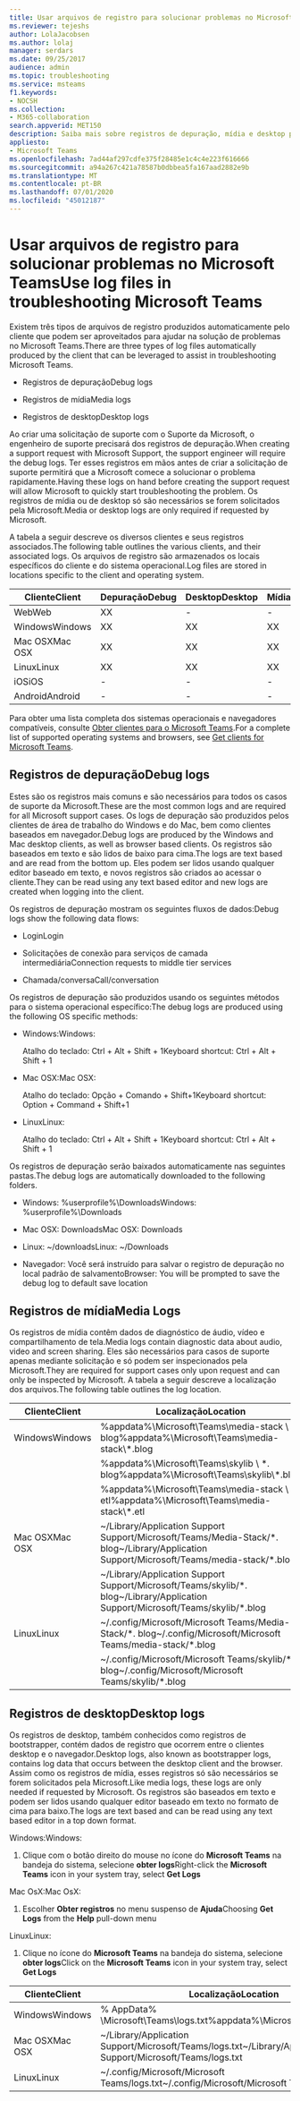 ```yaml
---
title: Usar arquivos de registro para solucionar problemas no Microsoft Teams
ms.reviewer: tejeshs
author: LolaJacobsen
ms.author: lolaj
manager: serdars
ms.date: 09/25/2017
audience: admin
ms.topic: troubleshooting
ms.service: msteams
f1.keywords:
- NOCSH
ms.collection:
- M365-collaboration
search.appverid: MET150
description: Saiba mais sobre registros de depuração, mídia e desktop produzidos pelo Microsoft Teams, onde podem ser encontrados e como eles podem ajudar na resolução de problemas.
appliesto:
- Microsoft Teams
ms.openlocfilehash: 7ad44af297cdfe375f28485e1c4c4e223f616666
ms.sourcegitcommit: a94a267c421a78587b0dbbea5fa167aad2882e9b
ms.translationtype: MT
ms.contentlocale: pt-BR
ms.lasthandoff: 07/01/2020
ms.locfileid: "45012187"
---
```

<a name="use-log-files-in-troubleshooting-microsoft-teams"></a><span data-ttu-id="fb753-103">Usar arquivos de registro para solucionar problemas no Microsoft Teams</span><span class="sxs-lookup"><span data-stu-id="fb753-103">Use log files in troubleshooting Microsoft Teams</span></span>
=================================================

<span data-ttu-id="fb753-104">Existem três tipos de arquivos de registro produzidos automaticamente pelo cliente que podem ser aproveitados para ajudar na solução de problemas no Microsoft Teams.</span><span class="sxs-lookup"><span data-stu-id="fb753-104">There are three types of log files automatically produced by the client that can be leveraged to assist in troubleshooting Microsoft Teams.</span></span>

-   <span data-ttu-id="fb753-105">Registros de depuração</span><span class="sxs-lookup"><span data-stu-id="fb753-105">Debug logs</span></span>

-   <span data-ttu-id="fb753-106">Registros de mídia</span><span class="sxs-lookup"><span data-stu-id="fb753-106">Media logs</span></span>

-   <span data-ttu-id="fb753-107">Registros de desktop</span><span class="sxs-lookup"><span data-stu-id="fb753-107">Desktop logs</span></span>

<span data-ttu-id="fb753-108">Ao criar uma solicitação de suporte com o Suporte da Microsoft, o engenheiro de suporte precisará dos registros de depuração.</span><span class="sxs-lookup"><span data-stu-id="fb753-108">When creating a support request with Microsoft Support, the support engineer will require the debug logs.</span></span> <span data-ttu-id="fb753-109">Ter esses registros em mãos antes de criar a solicitação de suporte permitirá que a Microsoft comece a solucionar o problema rapidamente.</span><span class="sxs-lookup"><span data-stu-id="fb753-109">Having these logs on hand before creating the support request will allow Microsoft to quickly start troubleshooting the problem.</span></span> <span data-ttu-id="fb753-110">Os registros de mídia ou de desktop só são necessários se forem solicitados pela Microsoft.</span><span class="sxs-lookup"><span data-stu-id="fb753-110">Media or desktop logs are only required if requested by Microsoft.</span></span>

<span data-ttu-id="fb753-111">A tabela a seguir descreve os diversos clientes e seus registros associados.</span><span class="sxs-lookup"><span data-stu-id="fb753-111">The following table outlines the various clients, and their associated logs.</span></span> <span data-ttu-id="fb753-112">Os arquivos de registro são armazenados os locais específicos do cliente e do sistema operacional.</span><span class="sxs-lookup"><span data-stu-id="fb753-112">Log files are stored in locations specific to the client and operating system.</span></span>


|<span data-ttu-id="fb753-113">Cliente</span><span class="sxs-lookup"><span data-stu-id="fb753-113">Client</span></span> |<span data-ttu-id="fb753-114">Depuração</span><span class="sxs-lookup"><span data-stu-id="fb753-114">Debug</span></span>|<span data-ttu-id="fb753-115">Desktop</span><span class="sxs-lookup"><span data-stu-id="fb753-115">Desktop</span></span>|<span data-ttu-id="fb753-116">Mídia</span><span class="sxs-lookup"><span data-stu-id="fb753-116">Media</span></span>|
|---------|---------|---------|---------|
|<span data-ttu-id="fb753-117">Web</span><span class="sxs-lookup"><span data-stu-id="fb753-117">Web</span></span>    |<span data-ttu-id="fb753-118">X</span><span class="sxs-lookup"><span data-stu-id="fb753-118">X</span></span>         |-         |-         |
|<span data-ttu-id="fb753-119">Windows</span><span class="sxs-lookup"><span data-stu-id="fb753-119">Windows</span></span>     |<span data-ttu-id="fb753-120">X</span><span class="sxs-lookup"><span data-stu-id="fb753-120">X</span></span>         |<span data-ttu-id="fb753-121">X</span><span class="sxs-lookup"><span data-stu-id="fb753-121">X</span></span>         |<span data-ttu-id="fb753-122">X</span><span class="sxs-lookup"><span data-stu-id="fb753-122">X</span></span>         |
|<span data-ttu-id="fb753-123">Mac OSX</span><span class="sxs-lookup"><span data-stu-id="fb753-123">Mac OSX</span></span>     |<span data-ttu-id="fb753-124">X</span><span class="sxs-lookup"><span data-stu-id="fb753-124">X</span></span>         |<span data-ttu-id="fb753-125">X</span><span class="sxs-lookup"><span data-stu-id="fb753-125">X</span></span>         |<span data-ttu-id="fb753-126">X</span><span class="sxs-lookup"><span data-stu-id="fb753-126">X</span></span>         |
|<span data-ttu-id="fb753-127">Linux</span><span class="sxs-lookup"><span data-stu-id="fb753-127">Linux</span></span>     |<span data-ttu-id="fb753-128">X</span><span class="sxs-lookup"><span data-stu-id="fb753-128">X</span></span>         |<span data-ttu-id="fb753-129">X</span><span class="sxs-lookup"><span data-stu-id="fb753-129">X</span></span>         |<span data-ttu-id="fb753-130">X</span><span class="sxs-lookup"><span data-stu-id="fb753-130">X</span></span>         |
|<span data-ttu-id="fb753-131">iOS</span><span class="sxs-lookup"><span data-stu-id="fb753-131">iOS</span></span>     |-         |-         |-         |
|<span data-ttu-id="fb753-132">Android</span><span class="sxs-lookup"><span data-stu-id="fb753-132">Android</span></span>     |-         |-         |-         |

<span data-ttu-id="fb753-133">Para obter uma lista completa dos sistemas operacionais e navegadores compatíveis, consulte [Obter clientes para o Microsoft Teams](get-clients.md).</span><span class="sxs-lookup"><span data-stu-id="fb753-133">For a complete list of supported operating systems and browsers, see [Get clients for Microsoft Teams](get-clients.md).</span></span>

<a name="debug-logs"></a><span data-ttu-id="fb753-134">Registros de depuração</span><span class="sxs-lookup"><span data-stu-id="fb753-134">Debug logs</span></span>
---------------------------

<span data-ttu-id="fb753-135">Estes são os registros mais comuns e são necessários para todos os casos de suporte da Microsoft.</span><span class="sxs-lookup"><span data-stu-id="fb753-135">These are the most common logs and are required for all Microsoft support cases.</span></span> <span data-ttu-id="fb753-136">Os logs de depuração são produzidos pelos clientes de área de trabalho do Windows e do Mac, bem como clientes baseados em navegador.</span><span class="sxs-lookup"><span data-stu-id="fb753-136">Debug logs are produced by the Windows and Mac desktop clients, as well as browser based clients.</span></span> <span data-ttu-id="fb753-137">Os registros são baseados em texto e são lidos de baixo para cima.</span><span class="sxs-lookup"><span data-stu-id="fb753-137">The logs are text based and are read from the bottom up.</span></span> <span data-ttu-id="fb753-138">Eles podem ser lidos usando qualquer editor baseado em texto, e novos registros são criados ao acessar o cliente.</span><span class="sxs-lookup"><span data-stu-id="fb753-138">They can be read using any text based editor and new logs are created when logging into the client.</span></span>

<span data-ttu-id="fb753-139">Os registros de depuração mostram os seguintes fluxos de dados:</span><span class="sxs-lookup"><span data-stu-id="fb753-139">Debug logs show the following data flows:</span></span>

-   <span data-ttu-id="fb753-140">Login</span><span class="sxs-lookup"><span data-stu-id="fb753-140">Login</span></span>

-   <span data-ttu-id="fb753-141">Solicitações de conexão para serviços de camada intermediária</span><span class="sxs-lookup"><span data-stu-id="fb753-141">Connection requests to middle tier services</span></span>

-   <span data-ttu-id="fb753-142">Chamada/conversa</span><span class="sxs-lookup"><span data-stu-id="fb753-142">Call/conversation</span></span>

<span data-ttu-id="fb753-143">Os registros de depuração são produzidos usando os seguintes métodos para o sistema operacional específico:</span><span class="sxs-lookup"><span data-stu-id="fb753-143">The debug logs are produced using the following OS specific methods:</span></span>

-   <span data-ttu-id="fb753-144">Windows:</span><span class="sxs-lookup"><span data-stu-id="fb753-144">Windows:</span></span>

      <span data-ttu-id="fb753-145">Atalho do teclado: Ctrl + Alt + Shift + 1</span><span class="sxs-lookup"><span data-stu-id="fb753-145">Keyboard shortcut: Ctrl + Alt + Shift + 1</span></span>

-   <span data-ttu-id="fb753-146">Mac OSX:</span><span class="sxs-lookup"><span data-stu-id="fb753-146">Mac OSX:</span></span>

      <span data-ttu-id="fb753-147">Atalho do teclado: Opção + Comando + Shift+1</span><span class="sxs-lookup"><span data-stu-id="fb753-147">Keyboard shortcut: Option + Command + Shift+1</span></span>

-   <span data-ttu-id="fb753-148">Linux</span><span class="sxs-lookup"><span data-stu-id="fb753-148">Linux:</span></span>

      <span data-ttu-id="fb753-149">Atalho do teclado: Ctrl + Alt + Shift + 1</span><span class="sxs-lookup"><span data-stu-id="fb753-149">Keyboard shortcut: Ctrl + Alt + Shift + 1</span></span>

<span data-ttu-id="fb753-150">Os registros de depuração serão baixados automaticamente nas seguintes pastas.</span><span class="sxs-lookup"><span data-stu-id="fb753-150">The debug logs are automatically downloaded to the following folders.</span></span>

-   <span data-ttu-id="fb753-151">Windows: %userprofile%\\Downloads</span><span class="sxs-lookup"><span data-stu-id="fb753-151">Windows: %userprofile%\\Downloads</span></span>

-   <span data-ttu-id="fb753-152">Mac OSX: Downloads</span><span class="sxs-lookup"><span data-stu-id="fb753-152">Mac OSX: Downloads</span></span>

-   <span data-ttu-id="fb753-153">Linux: ~/downloads</span><span class="sxs-lookup"><span data-stu-id="fb753-153">Linux: ~/Downloads</span></span>

-   <span data-ttu-id="fb753-154">Navegador: Você será instruído para salvar o registro de depuração no local padrão de salvamento</span><span class="sxs-lookup"><span data-stu-id="fb753-154">Browser: You will be prompted to save the debug log to default save location</span></span>

<a name="media-logs"></a><span data-ttu-id="fb753-155">Registros de mídia</span><span class="sxs-lookup"><span data-stu-id="fb753-155">Media Logs</span></span>
---------------------------

<span data-ttu-id="fb753-156">Os registros de mídia contêm dados de diagnóstico de áudio, vídeo e compartilhamento de tela.</span><span class="sxs-lookup"><span data-stu-id="fb753-156">Media logs contain diagnostic data about audio, video and screen sharing.</span></span> <span data-ttu-id="fb753-157">Eles são necessários para casos de suporte apenas mediante solicitação e só podem ser inspecionados pela Microsoft.</span><span class="sxs-lookup"><span data-stu-id="fb753-157">They are required for support cases only upon request and can only be inspected by Microsoft.</span></span> <span data-ttu-id="fb753-158">A tabela a seguir descreve a localização dos arquivos.</span><span class="sxs-lookup"><span data-stu-id="fb753-158">The following table outlines the log location.</span></span>


|<span data-ttu-id="fb753-159">Cliente</span><span class="sxs-lookup"><span data-stu-id="fb753-159">Client</span></span> |<span data-ttu-id="fb753-160">Localização</span><span class="sxs-lookup"><span data-stu-id="fb753-160">Location</span></span> |
|---------|---------|
|<span data-ttu-id="fb753-161">Windows</span><span class="sxs-lookup"><span data-stu-id="fb753-161">Windows</span></span>     |<span data-ttu-id="fb753-162">%appdata%\Microsoft\Teams\media-stack \\ \*. blog</span><span class="sxs-lookup"><span data-stu-id="fb753-162">%appdata%\Microsoft\Teams\media-stack\\*.blog</span></span>         |
|            |<span data-ttu-id="fb753-163">%appdata%\Microsoft\Teams\skylib \\ \*. blog</span><span class="sxs-lookup"><span data-stu-id="fb753-163">%appdata%\Microsoft\Teams\skylib\\*.blog</span></span>
|            |<span data-ttu-id="fb753-164">%appdata%\Microsoft\Teams\media-stack \\ \*. etl</span><span class="sxs-lookup"><span data-stu-id="fb753-164">%appdata%\Microsoft\Teams\media-stack\\*.etl</span></span>         |
|<span data-ttu-id="fb753-165">Mac OSX</span><span class="sxs-lookup"><span data-stu-id="fb753-165">Mac OSX</span></span>     |<span data-ttu-id="fb753-166">~/Library/Application Support Support/Microsoft/Teams/Media-Stack/\*. blog</span><span class="sxs-lookup"><span data-stu-id="fb753-166">~/Library/Application Support/Microsoft/Teams/media-stack/\*.blog</span></span>         |
|            |<span data-ttu-id="fb753-167">~/Library/Application Support Support/Microsoft/Teams/skylib/\*. blog</span><span class="sxs-lookup"><span data-stu-id="fb753-167">~/Library/Application Support/Microsoft/Teams/skylib/\*.blog</span></span>         |
|<span data-ttu-id="fb753-168">Linux</span><span class="sxs-lookup"><span data-stu-id="fb753-168">Linux</span></span>       |<span data-ttu-id="fb753-169">~/.config/Microsoft/Microsoft Teams/Media-Stack/\*. blog</span><span class="sxs-lookup"><span data-stu-id="fb753-169">~/.config/Microsoft/Microsoft Teams/media-stack/\*.blog</span></span>         |
|            |<span data-ttu-id="fb753-170">~/.config/Microsoft/Microsoft Teams/skylib/\*. blog</span><span class="sxs-lookup"><span data-stu-id="fb753-170">~/.config/Microsoft/Microsoft Teams/skylib/\*.blog</span></span>         |



<a name="desktop-logs"></a><span data-ttu-id="fb753-171">Registros de desktop</span><span class="sxs-lookup"><span data-stu-id="fb753-171">Desktop logs</span></span>
---------------------

<span data-ttu-id="fb753-172">Os registros de desktop, também conhecidos como registros de bootstrapper, contém dados de registro que ocorrem entre o clientes desktop e o navegador.</span><span class="sxs-lookup"><span data-stu-id="fb753-172">Desktop logs, also known as bootstrapper logs, contains log data that occurs between the desktop client and the browser.</span></span> <span data-ttu-id="fb753-173">Assim como os registros de mídia, esses registros só são necessários se forem solicitados pela Microsoft.</span><span class="sxs-lookup"><span data-stu-id="fb753-173">Like media logs, these logs are only needed if requested by Microsoft.</span></span> <span data-ttu-id="fb753-174">Os registros são baseados em texto e podem ser lidos usando qualquer editor baseado em texto no formato de cima para baixo.</span><span class="sxs-lookup"><span data-stu-id="fb753-174">The logs are text based and can be read using any text based editor in a top down format.</span></span>

<span data-ttu-id="fb753-175">Windows:</span><span class="sxs-lookup"><span data-stu-id="fb753-175">Windows:</span></span>

1.  <span data-ttu-id="fb753-176">Clique com o botão direito do mouse no ícone do **Microsoft Teams** na bandeja do sistema, selecione **obter logs**</span><span class="sxs-lookup"><span data-stu-id="fb753-176">Right-click the **Microsoft Teams** icon in your system tray, select **Get Logs**</span></span>

<span data-ttu-id="fb753-177">Mac OsX:</span><span class="sxs-lookup"><span data-stu-id="fb753-177">Mac OsX:</span></span>

1.  <span data-ttu-id="fb753-178">Escolher **Obter registros** no menu suspenso de **Ajuda**</span><span class="sxs-lookup"><span data-stu-id="fb753-178">Choosing **Get Logs** from the **Help** pull-down menu</span></span>

<span data-ttu-id="fb753-179">Linux</span><span class="sxs-lookup"><span data-stu-id="fb753-179">Linux:</span></span>

1.  <span data-ttu-id="fb753-180">Clique no ícone do **Microsoft Teams** na bandeja do sistema, selecione **obter logs**</span><span class="sxs-lookup"><span data-stu-id="fb753-180">Click on the **Microsoft Teams** icon in your system tray, select **Get Logs**</span></span>

|<span data-ttu-id="fb753-181">Cliente</span><span class="sxs-lookup"><span data-stu-id="fb753-181">Client</span></span> |<span data-ttu-id="fb753-182">Localização</span><span class="sxs-lookup"><span data-stu-id="fb753-182">Location</span></span> |
|---------|---------|
|<span data-ttu-id="fb753-183">Windows</span><span class="sxs-lookup"><span data-stu-id="fb753-183">Windows</span></span>     |<span data-ttu-id="fb753-184">% AppData% \Microsoft\Teams\logs.txt</span><span class="sxs-lookup"><span data-stu-id="fb753-184">%appdata%\Microsoft\Teams\logs.txt</span></span>         |
|<span data-ttu-id="fb753-185">Mac OSX</span><span class="sxs-lookup"><span data-stu-id="fb753-185">Mac OSX</span></span>     |<span data-ttu-id="fb753-186">~/Library/Application Support/Microsoft/Teams/logs.txt</span><span class="sxs-lookup"><span data-stu-id="fb753-186">~/Library/Application Support/Microsoft/Teams/logs.txt</span></span>         |
|<span data-ttu-id="fb753-187">Linux</span><span class="sxs-lookup"><span data-stu-id="fb753-187">Linux</span></span>       |<span data-ttu-id="fb753-188">~/.config/Microsoft/Microsoft Teams/logs.txt</span><span class="sxs-lookup"><span data-stu-id="fb753-188">~/.config/Microsoft/Microsoft Teams/logs.txt</span></span>         |
